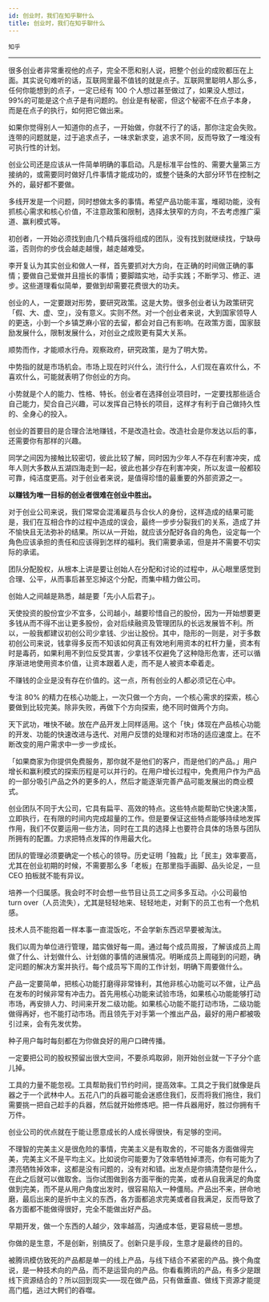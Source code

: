 ```yaml
---
id: 创业时，我们在知乎聊什么
title: 创业时，我们在知乎聊什么
---
```


`知乎`

---

很多创业者非常重视他的点子，完全不愿和别人说，把整个创业的成败都压在上面。其实说句难听的话，互联网里最不值钱的就是点子。互联网里聪明人那么多，任何你能想到的点子，一定已经有 100 个人想过甚至做过了，如果没人想过，99%的可能是这个点子是有问题的。创业是有秘密，但这个秘密不在点子本身，而是在点子的执行，如何把它做出来。

如果你觉得别人一知道你的点子，一开始做，你就不行了的话，那你注定会失败。连带的问题就是，过于追求点子，一味求新求变，追求不同，反而导致了一堆没有可执行性的计划。

创业公司还是应该从一件简单明确的事启动。凡是标准平台性的、需要大量第三方接纳的，或需要同时做好几件事情才能成功的，或整个链条的大部分环节在控制之外的，最好都不要做。

多线开发是一个问题，同时想做太多的事情。希望产品功能丰富，堆砌功能，没有抓核心需求和核心价值，不注意政策和限制，选择太狭窄的方向，不去考虑推广渠道、赢利模式等。

初创者，一开始必须找到由几个精兵强将组成的团队，没有找到就继续找，宁缺毋滥，否则你的步伐会越走越慢，越走越难受。

李开复认为其实创业和做人一样，首先要抓对大方向，在正确的时间做正确的事情；要做自己爱做并且擅长的事情；要脚踏实地，动手实践；不断学习、修正、进步。这些道理看似简单，要做到却需要花费很大的功夫。

创业的人，一定要跟对形势，要研究政策。这是大势。很多创业者认为政策研究「假、大、虚、空」，没有意义。实则不然。对一个创业者来说，大到国家领导人的更迭，小到一个乡镇芝麻小官的去留，都会对自己有影响。在政策方面，国家鼓励发展什么，限制发展什么，对创业之成败更有莫大关系。

顺势而作，才能顺水行舟。观察政府，研究政策，是为了明大势。

中势指的就是市场机会。市场上现在时兴什么，流行什么，人们现在喜欢什么，不喜欢什么，可能就表明了你创业的方向。

小势就是个人的能力、性格、特长。创业者在选择创业项目时，一定要找那些适合自己能力，契合自己兴趣，可以发挥自己特长的项目，这样才有利于自己做持久性的、全身心的投入。

创业的首要目的是合理合法地赚钱，不是改造社会。改造社会是你发达以后的事，还需要你有那样的兴趣。

同学之间因为接触比较密切，彼此比较了解，同时因为少年人不存在利害冲突，成年人则大多数从五湖四海走到一起，彼此也甚少存在利害冲突，所以友谊一般都较可靠，纯洁度更高。对于创业者来说，是值得珍惜的最重要的外部资源之一。

**以赚钱为唯一目标的创业者很难在创业中胜出。**

对于创业公司来说，我们常常会混淆雇员与合伙人的身份，这样造成的结果可能是，我们在互相合作的过程中造成的误会，最终一步步分裂我们的关系，造成了并不愉快且无法弥补的结果。所以从一开始，就应该分配好各自的角色，设定每一个角色应该承担的责任和应该得到怎样的福利。我们需要承诺，但是并不需要不切实际的承诺。

团队分配股权，从根本上讲是要让创始人在分配和讨论的过程中，从心眼里感觉到合理、公平，从而事后甚至忘掉这个分配，而集中精力做公司。

创始人之间越是熟悉，越是要「先小人后君子」。

天使投资的股份宜少不宜多，公司越小，越要珍惜自己的股份，因为一开始想要更多钱从而不得不出让更多股份，会对后续融资及管理团队的长远发展皆不利。所以，一般我都建议初创公司少拿钱、少出让股份。其中，隐形的一则是，对于多数初创公司来说，钱拿得多反而不知该如何真正有效地利用资本的杠杆力量，资本有时是毒药，如果利用不到位反受其害，少拿钱不仅避免了这种隐形危害，还可以循序渐进地使用资本价值，让资本跟着人走，而不是人被资本牵着走。

不赚钱的企业是没有存在价值的。这一点，所有创业的人都必须记在心中。

专注 80% 的精力在核心功能上，一次只做一个方向，一个核心需求的探索，核心要做到比较完美。除非失败，再做下个方向探索，绝不同时做两个方向。

天下武功，唯快不破。放在产品开发上同样适用。这个「快」体现在产品核心功能的开发、功能的快速改进与迭代、对用户反馈的处理和对市场的适应速度上。在不断改变的用户需求中一步一步成长。

「如果商家为你提供免费服务，那你就不是他们的客户，而是他们的产品。」用户增长和赢利模式的探索历程是可以并行的。在用户增长过程中，免费用户作为产品的一部分吸引产品之外的更多的人，然后才能逐渐完善产品可能发展出的商业模式。

创业团队不同于大公司，它具有扁平、高效的特点。这些特点能帮助它快速决策，立即执行，在有限的时间内完成超量的工作。但是要保证这些特点能够持续地发挥作用，我们不仅要运用一些方法，同时在工具的选择上也要符合具体的场景与团队所拥有的配置。力求把特点发挥的作用最大化。

团队的管理必须要确定一个核心的领导。历史证明「独裁」比「民主」效率要高，尤其在创业初期的时候，不需要那么多「老板」在那里指手画脚、品头论足，一旦 CEO 拍板就不能有异议。

培养一个归属感。我会时不时会想一些节目让员工之间多多互动。小公司最怕 turn over（人员流失），尤其是轻轻地来、轻轻地走，对剩下的员工也有一个危机感。

技术人员不能抱着一样本事一直混饭吃，不会学新东西迟早要被淘汰。

我们以周为单位进行管理，踏实做好每一周。通过每个成员周报，了解该成员上周做了什么、计划做什么、计划做的事情的进展情况。明晰成员上周碰到的问题，确定问题的解决方案并执行。每个成员写下周的工作计划，明确下周要做什么。

产品一定要简单，把核心功能打磨得非常锋利，其他非核心功能可以不做，让产品在发布的时候非常有冲击力。首先用核心功能来试验市场，如果核心功能能够打动市场，再安排人力、时间来开发二级功能。如果核心功能不能打动市场，二级功能做得再好，也不能打动市场。而且领先于对手第一个推出产品，最好的用户都被吸引过来，会有先发优势。

种子用户每时每刻都在为你做良好的用户口碑传播。

一定要把公司的股权预留出很大空间，不要杀鸡取卵，刚开始创业就一下子分个底儿掉。

工具的力量不能忽视。工具帮助我们节约时间，提高效率。工具之于我们就像是兵器之于一个武林中人。五花八门的兵器可能会迷惑住我们，反而将我们拖住，我们需要挑一把自己趁手的兵器，然后就开始修炼吧。把一件兵器用好，胜过你拥有千万件。

创业公司的优点就在于能让愿意成长的人成长得很快，有足够的空间。

不理智的完美主义是很危险的事情，完美主义是有取舍的，不可能各方面做得完美，完美主义不是平均主义。比如说你可能要为了效率牺牲掉漂亮，你有可能为了漂亮牺牲掉效率，这都是没有问题的，没有对和错。出发点是你搞清楚你是什么，在此之后就可以做取舍。当你试图做到各方面平衡的完美，或者从自我满足的角度做到完美，而不是从用户角度出发时，很容易陷入一种僵局。产品出不来，拼命地磨，最后出来的是折中主义的东西，各方面都追求完美或者自我满足，反而导致了各方面都不能做得很好，完全不能做出好产品。

早期开发，做一个东西的人越少，效率越高，沟通成本低，更容易统一思想。

你做的是生意，不是创新，别搞反了。创新只是手段，生意才是最终的目的。

被腾讯模仿致死的产品都是单一的线上产品，与线下结合不紧密的产品。换个角度说，是一种技术向的产品，而不是运营向的产品。你看看腾讯的产品，有多少是跟线下资源结合的？所以回到现实——现在做产品，只有做垂直、做线下资源才能提高门槛，逃过大鳄们的吞噬。
